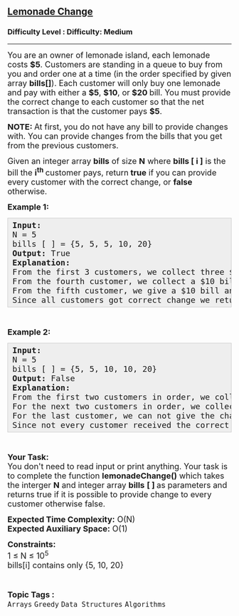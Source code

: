 <h2><a href="https://www.geeksforgeeks.org/problems/lemonade-change/1">Lemonade Change</a></h2><h3>Difficulty Level : Difficulty: Medium</h3><hr><div class="problems_problem_content__Xm_eO"><p><span style="font-size: 18px;">You are an owner of lemonade island, each lemonade costs <strong>$5</strong>. Customers are standing in a queue to buy from you and order one at a time (in the order specified by given array <strong>bills[]</strong>). Each customer will only buy one lemonade and pay with either a <strong>$5</strong>, <strong>$10</strong>, or<strong> $20 </strong>bill. You must provide the correct change to each customer so&nbsp;that the net transaction is that the customer pays <strong>$5</strong>.</span></p>
<p><span style="font-size: 18px;"><strong>NOTE: </strong>At first, you do not have any bill to provide changes with. You can provide changes from the bills that you get from the previous customers.</span></p>
<p><span style="font-size: 18px;">Given an integer array <strong>bills</strong>&nbsp;of size <strong>N</strong> where <strong>bills [ i ]</strong> is the bill the <strong>i</strong><sup><strong>th</strong>&nbsp;</sup>customer pays, return<strong> true</strong> if you can provide every customer with the correct change, or <strong>false</strong> otherwise.</span></p>
<p><span style="font-size: 18px;"><strong>Example 1:</strong></span></p>
<pre style="background: #eeeeee; border: 1px solid #cccccc; padding: 5px 10px; --darkreader-inline-bgimage: initial; --darkreader-inline-bgcolor: #222426; --darkreader-inline-border-top: #3e4446; --darkreader-inline-border-right: #3e4446; --darkreader-inline-border-bottom: #3e4446; --darkreader-inline-border-left: #3e4446;"><span style="font-size: 18px;"><strong>Input:</strong><br>N = 5<br>bills [ ] = {5, 5, 5, 10, 20}<br><strong>Output: </strong>True<br><strong>Explanation:</strong>&nbsp;<br>From the first 3 customers, we collect three $5 bills in order.<br>From the fourth customer, we collect a $10 bill and give back a $5.<br>From the fifth customer, we give a $10 bill and a $5 bill.<br>Since all customers got correct change&nbsp;we return&nbsp;true.</span></pre>
<p>&nbsp;</p>
<p><span style="font-size: 18px;"><strong>Example 2:</strong></span></p>
<pre style="background: #eeeeee; border: 1px solid #cccccc; padding: 5px 10px; --darkreader-inline-bgimage: initial; --darkreader-inline-bgcolor: #222426; --darkreader-inline-border-top: #3e4446; --darkreader-inline-border-right: #3e4446; --darkreader-inline-border-bottom: #3e4446; --darkreader-inline-border-left: #3e4446;"><span style="font-size: 18px;"><strong>Input:</strong><br>N = 5<br>bills [ ] = {5, 5, 10, 10, 20}<br><strong>Output: </strong>False<br><strong>Explanation:</strong>&nbsp;<br>From the first two customers in order, we collect two $5 bills.<br>For the next two customers in order, we collect a $10 bill and give back a $5 bill.<br>For the last customer, we can not give the change of $15 back because we only have two $10 bills.<br>Since not every customer received the correct change, the answer is false.</span></pre>
<p>&nbsp;</p>
<p><span style="font-size: 18px;"><strong>Your Task:</strong><br>You don't need to read input or print anything. Your task is to complete the function <strong>lemonadeChange()</strong>&nbsp;which takes the interger <strong>N</strong>&nbsp;and integer array <strong>bills</strong> <strong>[ ]&nbsp;</strong>as parameters and returns true if it is possible to provide change to every customer otherwise false.</span></p>
<p><span style="font-size: 18px;"><strong>Expected Time Complexity:</strong>&nbsp;O(N)<br><strong>Expected Auxiliary Space:</strong>&nbsp;O(1)</span></p>
<p><span style="font-size: 18px;"><strong>Constraints:</strong><br>1 ≤ N ≤&nbsp;10<sup>5</sup><br>bills[i] contains only </span><span style="font-size: 18px;">{5, 10, 20}</span></p></div><br><p><span style=font-size:18px><strong>Topic Tags : </strong><br><code>Arrays</code>&nbsp;<code>Greedy</code>&nbsp;<code>Data Structures</code>&nbsp;<code>Algorithms</code>&nbsp;